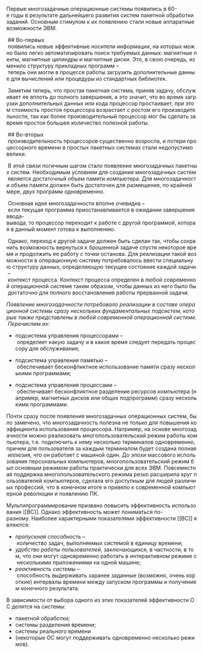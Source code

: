 Первые многозадачные операционные системы появились в 60-е годы в результате дальнейшего развития систем пакетной обработки заданий. Основным стимулом к их появлению стали новые аппаратные возможности ЭВМ.

 ## Во-первых
 появились новые эффективные носители информации, на которых можно было легко автоматизировать поиск требуемых данных: магнитные ленты, магнитные цилиндры и магнитные диски. Это, в свою очередь, изменило структуру прикладных программ – теперь они могли в процессе работы загрузить дополнительные данные для вычислений или процедуры из стандартных библиотек.

 Заметим теперь, что простая пакетная система, приняв задачу, обслуживает ее вплоть до полного завершения, а это значит, что во время загрузки дополнительных данных или кода процессор простаивает, при этом стоимость простоя процессора возрастает с ростом его производительности, так как более производительный процессор мог бы сделать за время простоя большее количество полезной работы.

 ## Во-вторых
 производительность процессоров существенно возросла, и потери процессорного времени в простых пакетных системах стали недопустимо велики.

 В этой связи логичным шагом стало появление многозадачных пакетных систем. Необходимым условием для создания многозадачных систем является достаточный объем памяти компьютера. Для многозадачности объем памяти должен быть достаточен для размещения, по крайней мере, двух программ одновременно.

 Основная идея многозадачности вполне очевидна – если текущая программа приостанавливается в ожидании завершения ввода-вывода, то процессор переходит к работе с другой программой, которая в данный момент готова к выполнению.

 Однако, переход к другой задаче должен быть сделан так, чтобы сохранить возможность вернуться к брошенной задаче спустя некоторое время и продолжить ее работу с точки останова. Для реализации такой возможности в операционную систему потребовалось ввести специальную структуру данных, определяющую текущее состояние каждой задачи – контекст процесса. Контекст процесса определен в любой современной операционной системе таким образом, чтобы данных из него было бы достаточно для полного восстановления работы прерванной задачи.

_Появление_ _многозадачности_ _потребовало_ _реализации_ _в_ _составе_ _операционной_ _системы_ _сразу_ _нескольких_ _фундаментальных_ _подсистем,_ _которые_ _также_ _представлены_ _в_ _любой_ _современной_ _операционной_ _системе._ _Перечислим_ _их:_

-   подсистема управления процессорами – определяет какую задачу и в какое время следует передать процессору для обслуживания;
    
-   подсистема управления памятью – обеспечивает бесконфликтное использование памяти сразу несколькими программами;
    
-   подсистема управления процессами – обеспечивает бесконфликтное разделение ресурсов компьютера (например, магнитных дисков или общих подпрограмм) сразу несколькими программами.
    

Почти сразу после появления многозадачных операционных систем, было замечено, что многозадачность полезна не только для повышения коэффициента использования процессора. Например, на основе многозадачности можно реализовать многопользовательский режим работы компьютера, т.е. подключить к нему несколько терминалов одновременно, причем для пользователя за каждым терминалом будет создана полная иллюзия, что он работает с машиной один. До эпохи массового использования персональных компьютеров, многопользовательский режим был основным режимом работы практически для всех ЭВМ. Повсеместная поддержка многопользовательского режима резко расширила круг пользователей компьютеров, сделала его доступным для людей различных профессий, что в конечном итоге и привело к современной компьютерной революции и появлению ПК.

Мультипрограммирование призвано повысить эффективность использования [[ВС]]. Однако эффективность может пониматься по-разному. Наиболее характерными показателями эффективности [[ВС]] являются:

-   _пропускная_ _способность_ – количество задач, выполняемых системой в единицу времени;
-   _удобство_ _работы_ _пользователей_, заключающихся, в частности, в том, что они могут одновременно работать в интерактивном режиме с несколькими приложениями на одной машине;
-   _реактивность_ _системы_ – способность выдерживать заранее заданные (возможно, очень короткие) интервалы времени между запуском программы и получением конечного результата.
    

В зависимости от выбора одного из этих показателей эффективности ОС делятся на системы:

-   пакетной обработки; 
-   системы разделения времени;
-   системы реального времени 
-   (некоторые ОС могут поддерживать одновременно несколько режимов).